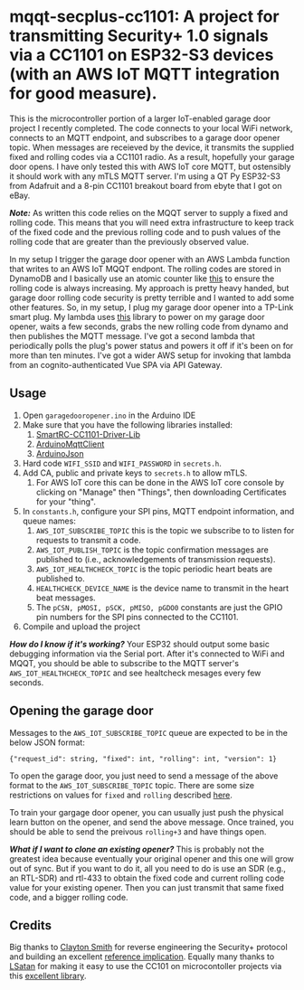 # mqqt-secplus-cc1101: A project for transmitting Security+ 1.0 signals via a CC1101 on ESP32-S3 devices (with an AWS IoT MQTT integration for good measure).

This is the microcontroller portion of a larger IoT-enabled garage door project I recently completed. The code connects to your local WiFi network, connects to an MQTT endpoint, and subscribes to a garage door opener topic. When messages are receieved by the device, it transmits the supplied fixed and rolling codes via a CC1101 radio. As a result, hopefully your garage door opens. I have only tested this with AWS IoT core MQTT, but ostensibly it should work with any mTLS MQTT server. I'm using a QT Py ESP32-S3 from Adafruit and a 8-pin CC1101 breakout board from ebyte that I got on eBay.

***Note:*** As written this code relies on the MQQT server to supply a fixed and rolling code. This means that you will need extra infrastructure to keep track of the fixed code and the previous rolling code and to push values of the rolling code that are greater than the previously observed value. 

In my setup I trigger the garage door opener with an AWS Lambda function that writes to an AWS IoT MQQT endpont. The rolling codes are stored in DynamoDB and I basically use an atomic counter like [this](https://docs.aws.amazon.com/amazondynamodb/latest/developerguide/WorkingWithItems.html) to ensure the rolling code is always increasing. My approach is pretty heavy handed, but garage door rolling code security is pretty terrible and I wanted to add some other features. So, in my setup, I plug my garage door opener into a TP-Link smart plug. My lambda uses [this](https://github.com/piekstra/tplink-cloud-api) library to power on my garage door opener, waits a few seconds, grabs the new rolling code from dynamo and then publishes the MQTT message. I've got a second lambda that periodically polls the plug's power status and powers it off if it's been on for more than ten minutes. I've got a wider AWS setup for invoking that lambda from an cognito-authenticated Vue SPA via API Gateway. 

## Usage


1. Open `garagedooropener.ino` in the Arduino IDE
2. Make sure that you have the following libraries installed:
    1. [SmartRC-CC1101-Driver-Lib](https://github.com/LSatan/SmartRC-CC1101-Driver-Lib)
    2. [ArduinoMqttClient](https://github.com/arduino-libraries/ArduinoMqttClient)
    3. [ArduinoJson](https://arduinojson.org/?utm_source=meta&utm_medium=library.properties)
3. Hard code `WIFI_SSID` and `WIFI_PASSWORD` in `secrets.h`.
4. Add CA, public and private keys to `secrets.h` to allow mTLS.
    1. For AWS IoT core this can be done in the AWS IoT core console by clicking on "Manage" then "Things", then downloading Certificates for your "thing".  
4. In `constants.h`, configure your SPI pins, MQTT endpoint information, and queue names:
    1. `AWS_IOT_SUBSCRIBE_TOPIC` this is the topic we subscribe to to listen for requests to transmit a code.
    2. `AWS_IOT_PUBLISH_TOPIC` is the topic confirmation messages are published to (i.e., acknowledgements of transmission requests).
    3. `AWS_IOT_HEALTHCHECK_TOPIC` is the topic periodic heart beats are published to. 
    4. `HEALTHCHECK_DEVICE_NAME` is the device name to transmit in the heart beat messages.
    5. The `pCSN, pMOSI, pSCK, pMISO, pGDO0` constants are just the GPIO pin numbers for the SPI pins connected to the CC1101.
5. Compile and upload the project

***How do I know if it's working?*** Your ESP32 should output some basic debugging information via the Serial port. After it's connected to WiFi and MQQT, you should be able to subscribe to the MQTT server's `AWS_IOT_HEALTHCHECK_TOPIC` and see healtcheck mesages every few seconds.

## Opening the garage door

Messages to the `AWS_IOT_SUBSCRIBE_TOPIC` queue are expected to be in the below JSON format:

```
{"request_id": string, "fixed": int, "rolling": int, "version": 1}
```

To open the garage door, you just need to send a message of the above format to the `AWS_IOT_SUBSCRIBE_TOPIC` topic. There are some size restrictions on values for `fixed` and `rolling` described [here](https://github.com/argilo/secplus). 

To train your gargage door opener, you can usually just push the physical learn button on the opener, and send the above message. Once trained, you should be able to send the preivous `rolling+3` and have things open.

***What if I want to clone an existing opener?*** This is probably not the greatest idea because eventually your original opener and this one will grow out of sync. But if you want to do it, all you need to do is use an SDR (e.g., an RTL-SDR) and rtl-433 to obtain the fixed code and current rolling code value for your existing opener. Then you can just transmit that same fixed code, and a bigger rolling code. 



## Credits

Big thanks to [Clayton Smith](https://github.com/argilo/) for reverse engineering the Security+ protocol and building an excellent [reference implication](https://github.com/argilo/secplus/). Equally many thanks to [LSatan](https://github.com/LSatan/) for making it easy to use the CC101 on microcontoller projects via this [excellent library](https://github.com/LSatan/SmartRC-CC1101-Driver-Lib).
